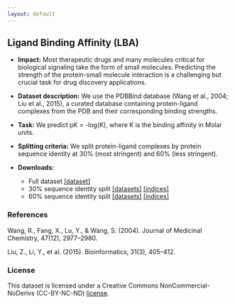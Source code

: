 ```yaml
---
layout: default
---
```


## Ligand Binding Affinity (LBA) 
  - **Impact:** Most therapeutic drugs and many molecules critical for biological signaling take the form of small molecules. Predicting the strength of the protein-small molecule interaction is a challenging but crucial task for drug discovery applications.
  - **Dataset description:** We use the PDBBind database (Wang et al., 2004; Liu et al., 2015), a curated database containing protein-ligand complexes from the PDB and their corresponding binding strengths.
  - **Task:** We predict pK = -log(K), where K is the binding affinity in Molar units.
  - **Splitting criteria:** We split protein-ligand complexes by protein sequence identity at 30% (most stringent) and 60% (less stringent).
  - **Downloads:**

    - Full dataset [[dataset]](https://drive.google.com/uc?export=download&id=1tudH6z5_-LVTIS7k44QcdXO9nPhIgYeS)
    - 30% sequence identity split
      [[datasets]](https://drive.google.com/uc?export=download&id=1P80r0Snq8EcTK36OyBQcZD5KYCaYuIBm)
      [[indices]](https://drive.google.com/uc?export=download&id=1S8xQH0nmOrKvv7vpx3ETr7fzpmSWoN7_)
    - 60% sequence identity split
      [[datasets]](https://drive.google.com/uc?export=download&id=1IM_Fn5dvvqogwGaq0TD0BRWbv3iST-mN)
      [[indices]](https://drive.google.com/uc?export=download&id=1k_3DTRd9GfDnBS0C2yGRTgrS1WeHy-J_)



### References

Wang, R., Fang, X., Lu, Y., & Wang, S. (2004). Journal of Medicinal Chemistry, 47(12), 2977–2980.

Liu, Z., Li, Y., et al. (2015).  Bioinformatics, 31(3), 405–412.

### License

This dataset is licensed under a Creative Commons NonCommercial-NoDerivs (CC-BY-NC-ND) [license](./LICENSE_ND).
